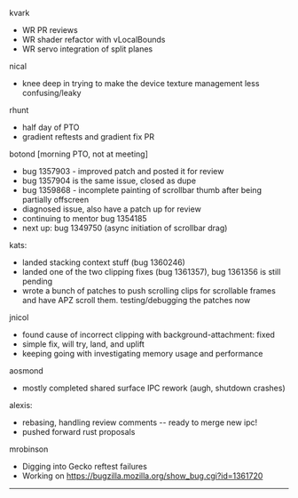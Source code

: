 kvark
* WR PR reviews
* WR shader refactor with vLocalBounds
* WR servo integration of split planes



nical
* knee deep in trying to make the device texture management less confusing/leaky



rhunt
* half day of PTO
* gradient reftests and gradient fix PR



botond [morning PTO, not at meeting]
* bug 1357903 - improved patch and posted it for review
* bug 1357904 is the same issue, closed as dupe
* bug 1359868 - incomplete painting of scrollbar thumb after being partially offscreen
* diagnosed issue, also have a patch up for review
* continuing to mentor bug 1354185
* next up: bug 1349750 (async initiation of scrollbar drag)



kats:
* landed stacking context stuff (bug 1360246)
* landed one of the two clipping fixes (bug 1361357), bug 1361356 is still pending
* wrote a bunch of patches to push scrolling clips for scrollable frames and have APZ scroll them. testing/debugging the patches now



jnicol
* found cause of incorrect clipping with background-attachment: fixed
* simple fix, will try, land, and uplift
* keeping going with investigating memory usage and performance



aosmond
* mostly completed shared surface IPC rework (augh, shutdown crashes)



alexis:
* rebasing, handling review comments -- ready to merge new ipc!
* pushed forward rust proposals



mrobinson
* Digging into Gecko reftest failures
* Working on https://bugzilla.mozilla.org/show_bug.cgi?id=1361720

________________



